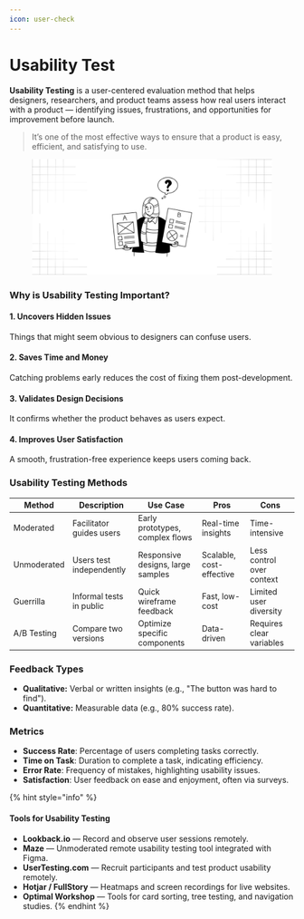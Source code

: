 ```yaml
---
icon: user-check
---
```


# Usability Test

**Usability Testing** is a user-centered evaluation method that helps designers, researchers, and product teams assess how real users interact with a product — identifying issues, frustrations, and opportunities for improvement before launch.

> It’s one of the most effective ways to ensure that a product is easy, efficient, and satisfying to use.

<figure><img src=".gitbook/assets/usability testing - general.png" alt=""><figcaption></figcaption></figure>

### Why is Usability Testing Important?

#### **1. Uncovers Hidden Issues**

Things that might seem obvious to designers can confuse users.

#### **2. Saves Time and Money**

Catching problems early reduces the cost of fixing them post-development.

#### **3. Validates Design Decisions**

It confirms whether the product behaves as users expect.

#### **4. Improves User Satisfaction**

A smooth, frustration-free experience keeps users coming back.

### Usability Testing Methods

| Method      | Description              | Use Case                          | Pros                     | Cons                      |
| ----------- | ------------------------ | --------------------------------- | ------------------------ | ------------------------- |
| Moderated   | Facilitator guides users | Early prototypes, complex flows   | Real-time insights       | Time-intensive            |
| Unmoderated | Users test independently | Responsive designs, large samples | Scalable, cost-effective | Less control over context |
| Guerrilla   | Informal tests in public | Quick wireframe feedback          | Fast, low-cost           | Limited user diversity    |
| A/B Testing | Compare two versions     | Optimize specific components      | Data-driven              | Requires clear variables  |

### Feedback Types

* **Qualitative:** Verbal or written insights (e.g., "The button was hard to find").
* **Quantitative:** Measurable data (e.g., 80% success rate).

### Metrics

* **Success Rate**: Percentage of users completing tasks correctly.
* **Time on Task**: Duration to complete a task, indicating efficiency.
* **Error Rate**: Frequency of mistakes, highlighting usability issues.
* **Satisfaction**: User feedback on ease and enjoyment, often via surveys.

{% hint style="info" %}
#### Tools for Usability Testing

* **Lookback.io** — Record and observe user sessions remotely.
* **Maze** — Unmoderated remote usability testing tool integrated with Figma.
* **UserTesting.com** — Recruit participants and test product usability remotely.
* **Hotjar / FullStory** — Heatmaps and screen recordings for live websites.
* **Optimal Workshop** — Tools for card sorting, tree testing, and navigation studies.
{% endhint %}
